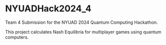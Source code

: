 # NYUADHack2024_4
Team 4 Submission for the NYUAD 2024 Quantum Computing Hackathon.

This project calculates Nash Equilibria for multiplayer games using quantum computers.

